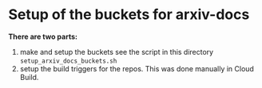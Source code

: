 # Setup of the buckets for arxiv-docs

**There are two parts:**

1. make and setup the buckets see the script in this directory `setup_arxiv_docs_buckets.sh`
2. setup the build triggers for the repos. This was done manually in Cloud Build. 
